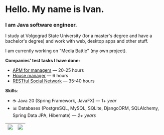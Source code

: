 <h1>Hello. My name is Ivan.</h1>
<h3>I am Java software engineer.</h3>
<p>I study at Volgograd State University (for a master's degree and have a bachelor's degree) and work with web, desktop apps and other stuff.</p>
<p>I am currently working on "Media Battle" (my own project).</p>

<p><strong>Companies' test tasks I have done:</strong></p>
<ul>
  <li><a href="https://github.com/onechesz/axiomatioka-test-task">APM for managers</a> — 20-25 hours</li>
  <li><a href="https://github.com/onechesz/zuzex-test-task">House manager</a> — 6 hours</li>
  <li><a href="https://github.com/onechesz/effective-mobile-test-task">RESTful Social Network</a> — 35-40 hours</li>
</ul>

<p><strong>Skills</strong>:</p>
<ul>
  <li>☕ Java 20 (Spring Framework, JavaFX) — <i>1+ year</i></li>
  <li>📊 Databases (PostgreSQL, MySQL, SQLite, DjangoORM, SQLAlchemy, Spring Data JPA, Hibernate) — <i>2+ years</i></li>
</ul>

| <img align="center" src="https://github-readme-stats.vercel.app/api?username=onechesz&show_icons=true&include_all_commits=true&hide_border=true&count_private=true" /> | <img align="center" src="https://github-readme-stats.vercel.app/api/top-langs/?username=onechesz&layout=compact&hide_border=true" /> |
| ------------- | ------------- |
